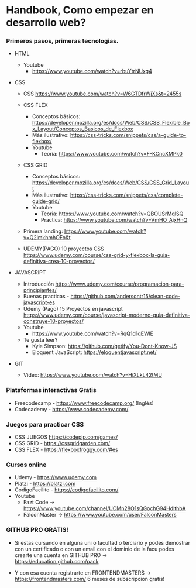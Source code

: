 # Handbook, Como empezar en desarrollo web?


### Primeros pasos, primeras tecnologias.

  - HTML
    - Youtube
      - https://www.youtube.com/watch?v=rbuYtrNUxg4
  - CSS
      - CSS https://www.youtube.com/watch?v=W6GTDfrWjXs&t=2455s
      - CSS FLEX
         - Conceptos básicos: https://developer.mozilla.org/es/docs/Web/CSS/CSS_Flexible_Box_Layout/Conceptos_Basicos_de_Flexbox
         - Más ilustrativo: https://css-tricks.com/snippets/css/a-guide-to-flexbox/ 
         - Youtube
           - Teoría: https://www.youtube.com/watch?v=F-KCncXMPk0
         
      - CSS GRID
        - Conceptos básicos: https://developer.mozilla.org/es/docs/Web/CSS/CSS_Grid_Layout
        - Más ilustrativo: https://css-tricks.com/snippets/css/complete-guide-grid/
        - Youtube
          - Teoria: https://www.youtube.com/watch?v=QBOUSrMqlSQ
          - Practica: https://www.youtube.com/watch?v=VmHO_AjxHnQ
       - Primera landing: https://www.youtube.com/watch?v=Q2imkhmhOFo&t
       - UDEMY(PAGO) 10 proyectos CSS https://www.udemy.com/course/css-grid-y-flexbox-la-guia-definitiva-crea-10-proyectos/
        
  - JAVASCRIPT
    - Introducción https://www.udemy.com/course/programacion-para-principiantes/
    - Buenas practicas - https://github.com/andersontr15/clean-code-javascript-es
    - Udemy (Pago) 15 Proyectos en javascript https://www.udemy.com/course/javascript-moderno-guia-definitiva-construye-10-proyectos/
    - Youtube
      - https://www.youtube.com/watch?v=RqQ1d1qEWlE
    - Te gusta leer? 
      - Kyle Simpson: https://github.com/getify/You-Dont-Know-JS
      - Eloquent JavaScript: https://eloquentjavascript.net/
  - GIT
    - Video: https://www.youtube.com/watch?v=HiXLkL42tMU
  
 
  
 ### Plataformas interactivas Gratis
  - Freecodecamp - https://www.freecodecamp.org/ (Inglés)
  - Codecademy - https://www.codecademy.com/ 
  
   
  ### Juegos para practicar CSS
  - CSS JUEGOS https://codepip.com/games/
  - CSS GRID - https://cssgridgarden.com/
  - CSS FLEX - https://flexboxfroggy.com/#es
  
  
### Cursos online
  - Udemy - https://www.udemy.com 
  - Platzi - https://platzi.com 
  - CodigoFacilito - https://codigofacilito.com/
  - Youtube
     - Fazt Code -> https://www.youtube.com/channel/UCMn28O1sQGochG94HdlthbA
     - FalconMaster -> https://www.youtube.com/user/FalconMasters
     
### GITHUB PRO GRATIS!
  - Si estas cursando en alguna uni o facultad o terciario y podes demostrar con un certificado o con un email con el dominio de la facu podes crearte una cuenta en GITHUB PRO -> https://education.github.com/pack
  
- Y con esa cuenta registrarte en FRONTENDMASTERS -> https://frontendmasters.com/ 6 meses de subscripcion gratis!
